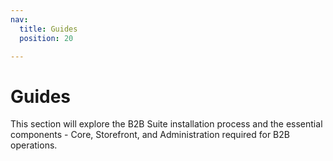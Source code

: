 ```yaml
---
nav:
  title: Guides
  position: 20

---
```


# Guides

This section will explore the B2B Suite installation process and the essential components - Core, Storefront, and Administration required for B2B operations.
